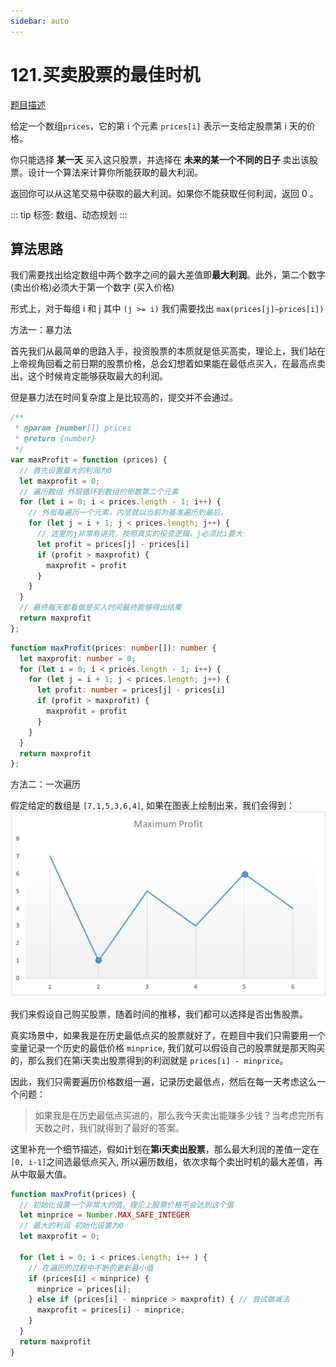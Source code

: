 ```yaml
---
sidebar: auto
---
```


# 121.买卖股票的最佳时机
[题目描述](https://leetcode.cn/problems/best-time-to-buy-and-sell-stock/)

给定一个数组`prices`，它的第 i 个元素 `prices[i]` 表示一支给定股票第 i 天的价格。

你只能选择 **某一天** 买入这只股票，并选择在 **未来的某一个不同的日子** 卖出该股票。设计一个算法来计算你所能获取的最大利润。

返回你可以从这笔交易中获取的最大利润。如果你不能获取任何利润，返回 0 。

::: tip
标签: 数组、动态规划
:::

## 算法思路
我们需要找出给定数组中两个数字之间的最大差值即**最大利润**。此外，第二个数字(卖出价格)必须大于第一个数字 (买入价格)

形式上，对于每组 i 和 j 其中 `(j >= i)` 我们需要找出 `max(prices[j]−prices[i])`

方法一：暴力法

首先我们从最简单的思路入手，投资股票的本质就是低买高卖，理论上，我们站在上帝视角回看之前日期的股票价格，总会幻想着如果能在最低点买入，在最高点卖出，这个时候肯定能够获取最大的利润。

但是暴力法在时间复杂度上是比较高的，提交并不会通过。

```js
/**
 * @param {number[]} prices
 * @return {number}
 */
var maxProfit = function (prices) {
  // 首先设置最大的利润为0
  let maxprofit = 0;
  // 遍历数组 外层循环到数组的倒数第二个元素
  for (let i = 0; i < prices.length - 1; i++) {
    // 外层每遍历一个元素，内层就以当前为基准遍历到最后。
    for (let j = i + 1; j < prices.length; j++) {
      // 这里的j非常有讲究，按照真实的投资逻辑，j必须比i要大
      let profit = prices[j] - prices[i]
      if (profit > maxprofit) {
        maxprofit = profit
      }
    }
  }
  // 最终每天都看做是买入时间最终能够得出结果
  return maxprofit
};
```

```ts
function maxProfit(prices: number[]): number {
  let maxprofit: number = 0;
  for (let i = 0; i < prices.length - 1; i++) {
    for (let j = i + 1; j < prices.length; j++) {
      let profit: number = prices[j] - prices[i]
      if (profit > maxprofit) {
        maxprofit = profit
      }
    }
  }
  return maxprofit
};
```

方法二：一次遍历

假定给定的数组是 `[7,1,5,3,6,4]`, 如果在图表上绘制出来，我们会得到：
![图表](../../images/leetcode/121/01.png)

我们来假设自己购买股票，随着时间的推移，我们都可以选择是否出售股票。

真实场景中，如果我是在历史最低点买的股票就好了，在题目中我们只需要用一个变量记录一个历史的最低价格 `minprice`, 我们就可以假设自己的股票就是那天购买的，那么我们在第i天卖出股票得到的利润就是 `prices[i] - minprice`。

因此，我们只需要遍历价格数组一遍，记录历史最低点，然后在每一天考虑这么一个问题：

> 如果我是在历史最低点买进的，那么我今天卖出能赚多少钱？当考虑完所有天数之时，我们就得到了最好的答案。

这里补充一个细节描述，假如计划在**第i天卖出股票**，那么最大利润的差值一定在`[0, i-1]`之间选最低点买入, 所以遍历数组，依次求每个卖出时机的最大差值，再从中取最大值。

```js
function maxProfit(prices) {
  // 初始化设置一个非常大的值，理论上股票价格不会达到这个值
  let minprice = Number.MAX_SAFE_INTEGER
  // 最大的利润 初始化设置为0
  let maxprofit = 0;

  for (let i = 0; i < prices.length; i++ ) {
    // 在遍历的过程中不断的更新最小值
    if (prices[i] < minprice) {
      minprice = prices[i];
    } else if (prices[i] - minprice > maxprofit) { // 尝试做减法
      maxprofit = prices[i] - minprice;
    }
  }
  return maxprofit
}
```







